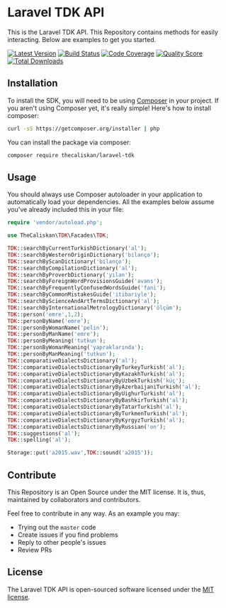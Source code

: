 # Laravel TDK API

This is the Laravel TDK API. This Repository contains methods for easily interacting. Below are examples to get you started.

[![Latest Version](https://img.shields.io/github/release/thecaliskan/laravel-tdk.svg?style=flat-square)](https://github.com/thecaliskan/laravel-tdk/releases)
[![Build Status](https://img.shields.io/travis/thecaliskan/laravel-tdk/master.svg?style=flat-square)](https://travis-ci.org/thecaliskan/laravel-tdk)
[![Code Coverage](https://img.shields.io/scrutinizer/coverage/g/thecaliskan/laravel-tdk.svg?style=flat-square)](https://scrutinizer-ci.com/g/thecaliskan/laravel-tdk)
[![Quality Score](https://img.shields.io/scrutinizer/g/thecaliskan/laravel-tdk.svg?style=flat-square)](https://scrutinizer-ci.com/g/thecaliskan/laravel-tdk)
[![Total Downloads](https://img.shields.io/packagist/dt/thecaliskan/laravel-tdk.svg?style=flat-square)](https://packagist.org/packages/thecaliskan/laravel-tdk)

## Installation

To install the SDK, you will need to be using [Composer](http://getcomposer.org/) 
in your project. 
If you aren't using Composer yet, it's really simple! Here's how to install 
composer:

```bash
curl -sS https://getcomposer.org/installer | php
```

You can install the package via composer:

```bash
composer require thecaliskan/laravel-tdk
```

## Usage

You should always use Composer autoloader in your application to automatically load
your dependencies. All the examples below assume you've already included this in your
file:

```php
require 'vendor/autoload.php';

use TheCaliskan\TDK\Facades\TDK;

TDK::searchByCurrentTurkishDictionary('al');
TDK::searchByWesternOriginDictionary('bilanço');
TDK::searchByScanDictionary('bilanço');
TDK::searchByCompilationDictionary('al');
TDK::searchByProverbDictionary('yılan');
TDK::searchByForeignWordProvisionsGuide('avans');
TDK::searchByFrequentlyConfusedWordsGuide('fani');
TDK::searchByCommonMistakesGuide('itibariyle');
TDK::searchByScienceAndArtTermsDictionary('al');
TDK::searchByInternationalMetrologyDictionary('ölçüm');
TDK::person('emre',1,2);
TDK::personByName('emre');
TDK::personByWomanName('pelin');
TDK::personByManName('emre');
TDK::personByMeaning('tutkun');
TDK::personByWomanMeaning('yapraklarında');
TDK::personByManMeaning('tutkun');
TDK::comparativeDialectsDictionary('al');
TDK::comparativeDialectsDictionaryByTurkeyTurkish('al');
TDK::comparativeDialectsDictionaryByKazakhTurkish('al');
TDK::comparativeDialectsDictionaryByUzbekTurkish('küç');
TDK::comparativeDialectsDictionaryByAzerbaijaniTurkish('al');
TDK::comparativeDialectsDictionaryByUighurTurkish('al');
TDK::comparativeDialectsDictionaryByBashkirTurkish('al');
TDK::comparativeDialectsDictionaryByTatarTurkish('al');
TDK::comparativeDialectsDictionaryByTurkmenTurkish('al');
TDK::comparativeDialectsDictionaryByKyrgyzTurkish('al');
TDK::comparativeDialectsDictionaryByRussian('on');
TDK::suggestions('al');
TDK::spelling('al');

Storage::put('a2015.wav',TDK::sound('a2015'));

```

## Contribute

This Repository is an Open Source under the MIT license. It is, thus, maintained by collaborators and contributors.

Feel free to contribute in any way. As an example you may: 
* Trying out the `master` code
* Create issues if you find problems
* Reply to other people's issues
* Review PRs



## License

The Laravel TDK API is open-sourced software licensed under the [MIT license](https://opensource.org/licenses/MIT).
